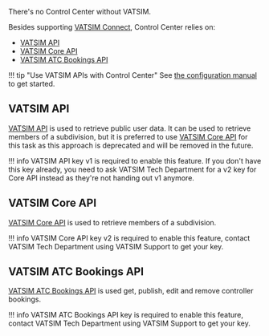 <!-- markdownlint-disable first-line-heading -->

There's no Control Center without VATSIM.

Besides supporting [VATSIM Connect](./vatsim-connect.md), Control Center relies on:

 * [VATSIM API][vatsim-api]
 * [VATSIM Core API][vatsim-core-api]
 * [VATSIM ATC Bookings API][vatsim-atc-bookings-api]

!!! tip "Use VATSIM APIs with Control Center"
    See [the configuration manual](../configuration/index.md#vatsim) to get started.

## VATSIM API

[VATSIM API][vatsim-api] is used to retrieve public user data. It can be used to retrieve members of a subdivision, but it is preferred to use [VATSIM Core API][vatsim-core-api] for this task as this approach is deprecated and will be removed in the future.

!!! info
    VATSIM API key v1 is required to enable this feature. If you don't have this key already, you need to ask VATSIM Tech Department for a v2 key for Core API instead as they're not handing out v1 anymore.

## VATSIM Core API

[VATSIM Core API][vatsim-core-api] is used to retrieve members of a subdivision.

!!! info
    VATSIM Core API key v2 is required to enable this feature, contact VATSIM Tech Department using VATSIM Support to get your key.

## VATSIM ATC Bookings API

[VATSIM ATC Bookings API][vatsim-atc-bookings-api] is used get, publish, edit and remove controller bookings.

!!! info
    VATSIM ATC Bookings API key is required to enable this feature, contact VATSIM Tech Department using VATSIM Support to get your key.

[vatsim-api]: https://api.vatsim.net/api/
[vatsim-core-api]: https://vatsim.dev/api/core-api
[vatsim-atc-bookings-api]: https://atc-bookings.vatsim.net/api-doc
